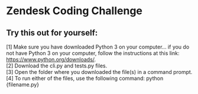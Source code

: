 # Zendesk Coding Challenge

Try this out for yourself:
--------------------------
[1] Make sure you have downloaded Python 3 on your computer... if you do not have Python 3 on your computer, follow the instructions at this link: https://www.python.org/downloads/. \
[2] Download the cli.py and tests.py files. \
[3] Open the folder where you downloaded the file(s) in a command prompt. \
[4] To run either of the files, use the following command: python {filename.py}
